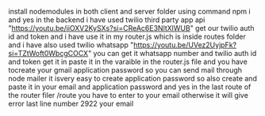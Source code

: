 install nodemodules in both client and server folder using command npm i 
and yes in the backend i have used twilio third party app api "https://youtu.be/iiOXV2KySXs?si=CReAc6E3NltXlWUB" get our twilio auth id and token and i have use it in my router.js which is inside routes folder 
and i have also used twilio whatsapp "https://youtu.be/UVez2UyjpFk?si=TZtWoft0WbcgCOCX" you can get it whatsapp number and twilio auth id and token get it in paste it in the varaible in the router.js file 
and you have tocreate your gmail application password so you can send mail through node mailer it isvery easy to create application password so also create and paste it in your email and application password 
and yes in the last route of the router filer /route you have to enter to your email otherwise it will give error last line number 2922 your email
